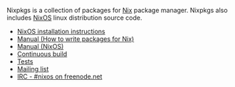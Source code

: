 Nixpkgs is a collection of packages for [Nix](http://nixos.org/nix/) package
manager. Nixpkgs also includes [NixOS](http://nixos.org/nixos/) linux distribution source code.

* [NixOS installation instructions](http://nixos.org/nixos/manual/#installing-nixos)
* [Manual (How to write packages for Nix)](http://nixos.org/nixpkgs/manual/)
* [Manual (NixOS)](http://nixos.org/nixos/manual/)
* [Continuous build](http://hydra.nixos.org/jobset/nixos/trunk-combined)
* [Tests](http://hydra.nixos.org/job/nixos/trunk-combined/tested#tabs-constituents)
* [Mailing list](http://lists.science.uu.nl/mailman/listinfo/nix-dev)
* [IRC - #nixos on freenode.net](irc://irc.freenode.net/#nixos)
